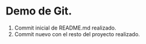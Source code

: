 # Demo de Git.
1. Commit inicial de README.md realizado.
2. Commit nuevo con el resto del proyecto realizado.